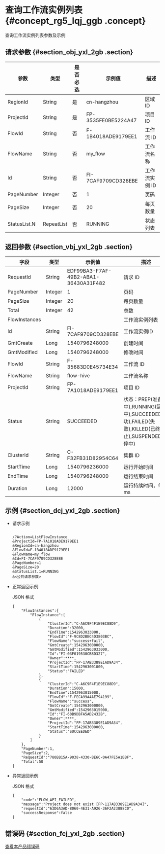 # 查询工作流实例列表 {#concept_rg5_lqj_ggb .concept}

查询工作流实例列表参数及示例

## 请求参数 {#section_obj_yxl_2gb .section}

|参数|类型|是否必选|示例值|描述|
|--|--|----|---|--|
|RegionId|String|是|cn-hangzhou|区域 ID|
|ProjectId|String|是|FP-3535FE0BE5224A47|项目 ID|
|FlowId|String|否|F-1B4018ADE9179EE1|工作流 ID|
|FlowName|String|否|my\_flow|工作流名称|
|Id|String|否|FI-7CAF9709CD328EBE|工作流实例 ID|
|PageNumber|Integer|否|1|页码|
|PageSize|Integer|否|20|每页数量|
|StatusList.N|RepeatList|否|RUNNING|状态列表|

## 返回参数 {#section_vbj_yxl_2gb .section}

|字段|类型|示例值|描述|
|--|--|---|--|
|RequestId|String|EDF99BA3-F7AF-49B2-ABA1-36430A31F482|请求 ID|
|PageNumber|Integer|1|页码|
|PageSize|Integer|20|每页数量|
|Total|Integer|42|总数|
|FlowInstances| | |工作流实例列表|
|Id|String|FI-7CAF9709CD328EBE|工作流实例ID|
|GmtCreate|Long|1540796248000|创建时间|
|GmtModified|Long|1540796248000|修改时间|
|FlowId|String|F-35683D0E45734E34|工作流 ID|
|FlowName|String|flow-hive|工作流名称|
|ProjectId|String|FP-7A1018ADE9179EE1|项目 ID|
|Status|String|SUCCEEDED|状态：PREP\(准备中\),RUNNING\(运行中\),SUCCEEDED\(成功\),FAILED\(失败\),KILLED\(已终止\),SUSPENDED\(暂停中\)|
|ClusterId|String|C-F32FB31D82954C64|集群 ID|
|StartTime|Long|1540796236000|运行开始时间|
|EndTime|Long|1540796248000|运行结束时间|
|Duration|Long|12000|运行持续时间，单位 ms|

## 示例 {#section_dcj_yxl_2gb .section}

-   请求示例

    ```
    
    /?Action=ListFlowInstance
    &ProjectId=FP-7A1018ADE9179EE1
    &RegionId=cn-hangzhou
    &FlowId=F-1B4018ADE9179EE1
    &FlowName=my_flow
    &Id=FI-7CAF9709CD328EBE
    &PageNumber=1
    &PageSize=20
    &StatusList.1=RUNNING
    &<公共请求参数>
    ```

-   正常返回示例

    JSON 格式

    ```
    {
    	"FlowInstances":{
    		"FlowInstance":[
    			{
    				"ClusterId":"C-A6C9F4F1E9EC88D9",
    				"Duration":32000,
    				"EndTime":1542963033000,
    				"FlowId":"F-9C8D2BEC4D3803BC",
    				"FlowName":"success+fail",
    				"GmtCreate":1542963000000,
    				"GmtModified":1542963033000,
    				"Id":"FI-03F019530CB8D327",
    				"Owner":****,
    				"ProjectId":"FP-17AB3389E1AD9A34",
    				"StartTime":1542963001000,
    				"Status":"FAILED"
    			},
    			{
    				"ClusterId":"C-A6C9F4F1E9EC88D9",
    				"Duration":15000,
    				"EndTime":1542963015000,
    				"FlowId":"F-FECA99A4AE794199",
    				"FlowName":"success",
    				"GmtCreate":1542963000000,
    				"GmtModified":1542963015000,
    				"Id":"FI-60B9DBFA5AD2432B",
    				"Owner":****,
    				"ProjectId":"FP-17AB3389E1AD9A34",
    				"StartTime":1542963000000,
    				"Status":"SUCCEEDED"
    			}
    		]
    	},
    	"PageNumber":1,
    	"PageSize":2,
    	"RequestId":"780BB15A-9038-4330-BE6C-0A47FE5A1BBF",
    	"Total":50
    }
    ```

-   异常返回示例

    JSON 格式

    ```
    {
    	"code":"FLOW_API_FAILED",
    	"message":"Project does not exist [FP-117AB3389E1AD9A34]",
    	"requestId":"63D6A3AD-8060-4E31-A926-36F2A23888C0",
    	"successResponse":false
    }
    ```


## 错误码 {#section_fcj_yxl_2gb .section}

[查看本产品错误码](https://error-center.alibabacloud.com/status/product/Emr)


